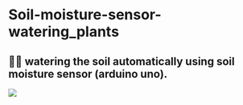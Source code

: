 # Soil-moisture-sensor-watering_plants
## 🌱💧  watering the soil automatically using soil moisture sensor (arduino uno).

![](https://github.com/abdalla-am/Soil-moisture-sensor-watering_plants/blob/main/Curcuits/project%20gif.gif)
